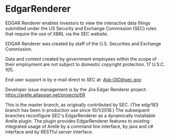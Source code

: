 # EdgarRenderer
EDGAR Renderer enables investors to view the interactive data filings submitted under the US Security and Exchange Commission 
(SEC) rules that require the use of XBRL via the SEC website. 

EDGAR Renderer was created by staff of the U.S. Securities and Exchange Commission. 

Data and content created by government employees within the scope of their employment are not subject to 
domestic copyright protection. 17 U.S.C. 105.

End user support is by e-mail direct to SEC at: Ask-OID@sec.gov

Developer issue management is by the Jira Edgar Renderer project: https://arelle.atlassian.net/projects/ER

This is the master branch, as originally contributed by SEC.  (The edgr183 branch has been in production use since 10/1/2018.)
The subsequent branches reconfigure SEC's EdgarRenderer as a dynamically installable Arelle plugin.  The plugin provides EdgarRenderer features to existing integrated usage of Arelle by a command line interface, by java and c# interface and by RESTful server interface.
